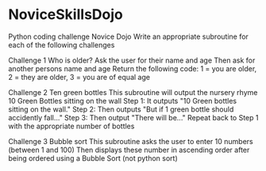 # NoviceSkillsDojo
Python coding challenge Novice Dojo
Write an appropriate subroutine for each of the following challenges

Challenge 1
Who is older?
Ask the user for their name and age
Then ask for another persons name and age
Return the following code: 1 = you are older, 2 = they are older, 3 = you are of equal age


Challenge 2
Ten green bottles
This subroutine will output the nursery rhyme 10 Green Bottles sitting on the wall
Step 1: It outputs "10 Green bottles sitting on the wall."
Step 2: Then outputs "But if 1 green bottle should accidently fall..."
Step 3: Then output "There will be..."
Repeat back to Step 1 with the appropriate number of bottles


Challenge 3
Bubble sort
This subroutine asks the user to enter 10 numbers (between 1 and 100)
Then displays these number in ascending order after being ordered using a Bubble Sort (not python sort)


